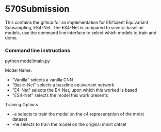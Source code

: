 # 570Submission
This contains the github for an implementation for Efiificient Equivariant Subsampling, ES4-Net. The ES4-Net is compared to several baseline models, use the command line interface to select which models to train and demo.
### Command line instructions
python model/main.py <modelName> <trainingOptions>

Model Name:
* "Vanilla" selects a vanilla CNN 
* "Basic-Net" selects a baseline equivariant network
* "E4-Net" selects the E4-Net, upon which this worked is based
* "ES4-Net" selects the model this work presents

Training Options
* -e selects to train the model on the c4 representation of the mnist dataset
* -ne selects to train the model on the original mnist datset
